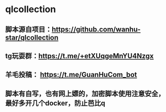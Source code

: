 # qlcollection
## 脚本源自项目：https://github.com/wanhu-star/qlcollection
## tg玩耍群：https://t.me/+etXUqgeMnYU4Nzgx
## 羊毛投稿： https://t.me/GuanHuCom_bot
## 脚本有自写，也有网上嫖的，加密脚本使用注意安全，最好多开几个docker，防止芭比q

